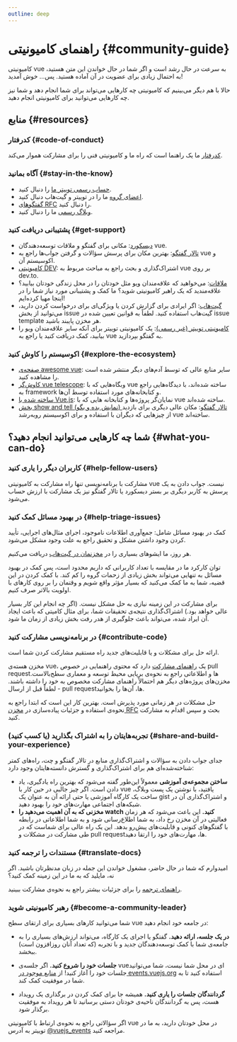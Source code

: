 ```yaml
---
outline: deep
---
```


# راهنمای کامیونیتی {#community-guide}

کامیونیتی vue به سرعت در حال رشد است و اگر شما در حال خواندن این متن هستید، به احتمال زیادی برای عضویت در آن آماده هستید. پس… خوش آمدید!

حالا با هم دیگر می‌بینیم که کامیونیتی چه کارهایی می‌تواند برای شما انجام دهد و شما نیز چه کارهایی می‌توانید برای کامیونیتی انجام دهید.

## منابع {#resources}

### کدرفتار {#code-of-conduct}

[کدرفتار](/about/coc) ما یک راهنما است که راه ما و کامیونیتی فنی را برای مشارکت هموار می‌کند.

### آگاه بمانید {#stay-in-the-know}

- [حساب رسمی توییتر ما](https://twitter.com/vuejs) را دنبال کنید.
- [اعضای گروه](./team) ما را در توییتر و گیت‌هاب دنبال کنید.
- [گفتگوهای RFC](https://github.com/vuejs/rfcs) را دنبال کنید.
- [وبلاگ رسمی](https://blog.vuejs.org/) ما را دنبال کنید.

### پشتیبانی دریافت کنید {#get-support}

- [دیسکورد](https://chat.vuejs.org/): مکانی برای گفتگو و ملاقات توسعه‌دهندگان vue.
- [تالار گفتگو](https://forum.vuejs.org/): بهترین مکان برای پرسش سؤالات و گرفتن جواب‌ها راجع به vue و اکوسیستم آن.
- [کامیونیتی DEV](https://dev.to/t/vue): اشتراک‌گذاری و بحث راجع به مباحث مربوط به vue بر روی dev.to.
- [ملاقات](https://events.vuejs.org/meetups): می‌خواهید که علاقه‌مندان ویو مثل خودتان را در محل زندگی خودتان بیابید؟ علاقه‌مندید که یک راهبر کامیونیتی شوید؟ ما کمک و پشتیبانی مورد نیاز شما را در اینجا مهیا کرده‌ایم!
- [گیت‌هاب](https://github.com/vuejs): اگر ایرادی برای گزارش کردن یا ویژگی‌ای برای درخواست کردن دارید، می‌توانید از بخش issue گیت‌هاب استفاده کنید. لطفاً به قوانین تعیین شده در issue template هر مخزن پایبند باشید.
- [کامیونیتی توییتر (غیر رسمی)](https://twitter.com/i/communities/1516368750634840064): یک کامیونیتی توییتر برای آنکه سایر علاقه‌مندان ویو را بیابید، کمک دریافت کنید یا راجع به vue به گفتگو بپردازید.

### اکوسیستم را کاوش کنید {#explore-the-ecosystem}

- [صفحه‌ی awesome vue](https://github.com/vuejs/awesome-vue): سایر منابع عالی که توسط آدم‌های دیگر منتشر شده است را مشاهده کنید.
- [کاوش‌گر vue telescope](https://vuetelescope.com/explore): وبگاه‌هایی که با vue ساخته شده‌اند، با دیدگاه‌هایی راجع به framework و کتابخانه‌های مورد استفاده توسط آن‌ها.
- [ساخته شده با Vue.js](https://madewithvuejs.com/): نمایان‌گر پروژه‌ها و کتابخانه هایی که با vue ساخته شده‌اند.
- [بخش show and tell (نمایش بده و بگو) تالار گفتگو](https://forum.vuejs.org/c/show-and-tell): مکان عالی دیگری برای بازدید از چیزهایی که دیگران با استفاده و برای اکوسیستم روبه‌رشد vue ساخته‌اند.

## شما چه کارهایی می‌توانید انجام دهید؟ {#what-you-can-do}

### کاربران دیگر را یاری کنید {#help-fellow-users}

مشارکت با برنامه‌نویسی تنها راه مشارکت به کامیونیتی vue نیست. جواب دادن به یک پرسش به کاربر دیگری بر بستر دیسکورد یا تالار گفتگو نیز یک مشارکت با ارزش حساب می‌شود.

### در بهبود مسائل کمک کنید {#help-triage-issues}

کمک در بهبود مسائل شامل: جمع‌آوری اطلاعات ناموجود، اجرای مثال‌های اجرایی، تأیید کردن وجود داشتن مشکل و تحقیق راجع به علت وجود مشکل می‌شود.

هر روز، ما ایشوهای بسیاری را در [مخزنمان در گیت‌هاب](https://github.com/vuejs) دریافت می‌کنیم.

توان کارکرد ما در مقایسه با تعداد کاربرانی که داریم محدود است، پس کمک در بهبود مسائل به تنهایی می‌تواند بخش زیادی از زحمات گروه را کم کند. با کمک کردن در این قضیه، شما به ما کمک می‌کنید که بسیار مؤثر واقع شویم و وقتمان را بر روی کارهای با اولویت بالاتر صرف کنیم.

برای مشارکت در این زمینه نیازی به حل مشکل نیست. (اگر چه انجام این کار بسیار عالی خواهد بود.) اشتراک‌گذاری نتیجه‌ی تحقیقات شما، برای مثال کامیتی که باعث ایجاد آن ایراد شده، می‌تواند باعث جلوگیری از هدر رفت بخش زیادی از زمان ما شود.

### در برنامه‌نویسی مشارکت کنید {#contribute-code}

ارائه حل برای مشکلات و یا قابلیت‌های جدید راه مستقیم مشارکت کردن شما است.

مخزن هسته‌ی vue، یک [راهنمای مشارکت](https://github.com/vuejs/core/blob/main/.github/contributing.md) دارد که محتوی راهنمایی در خصوص pull requestها و اطلاعاتی راجع به نحوه‌ی برپایی محیط توسعه و معماری سطح‌بالاست. مخزن‌های پروژه‌های دیگر هم احتمالاً راهنمای مشارکت مخصوص به خود را داشته باشند. - لطفاً قبل از ارسال pull requestها، آن‌ها را بخوانید.

حل مشکلات در هر زمانی مورد پذیرش است. بهترین کار این است که ابتدا راجع به نحوه‌ی استفاده و جزئیات پیاده‌سازی در [مخزن RFC](https://github.com/vuejs/rfcs/discussions) بحث و سپس اقدام به مشارکت کنید.

### تجربه‌هایتان را به اشتراک بگذارید (یا کسب کنید) {#share-and-build-your-experience}

جدای جواب دادن به سؤالات و اشتراک‌گذاری منابع در تالار گفتگو و چت، راه‌های کمتر شناخته‌شده‌ای هم برای اشتراک‌گذاری و گسترش دانسته‌هایتان وجود دارد:

- **ساختن مجموعه‌ی آموزشی** معمولاً این‌طور گفته می‌شود که بهترین راه یادگیری، یاد دادن است. اگر چیز جالبی در حین کار با vue یافتید، با نوشتن یک پست وبلاگ، ساخت یک کارگاه آموزشی یا حتی ارائه آن به عنوان یک gist و اشتراک‌گذاری آن در شبکه‌های اجتماعی مهارت‌های خود را بهبود دهید.
- **مخزنی که به آن اهمیت می‌دهید را watch کنید.** این باعث می‌شود که هر زمان فعالیتی در آن مخزن رخ داد، به شما اطلاع‌رسانی شود و به شما اطلاعاتی در رابطه با گفتگوهای کنونی و قابلیت‌های پیش‌رو بدهد. این یک راه عالی برای شماست که در طی مشارکت در مشکلات و pull requestها، مهارت‌های خود را ارتقا دهید.

### مستندات را ترجمه کنید {#translate-docs}

امیدوارم که شما در حال حاضر، مشغول خواندن این جمله در زبان مدنظرتان باشید. اگر نه، مایلید که به ما در این زمینه کمک کنید؟

[راهنمای ترجمه](/translations/) را برای جزئیات بیشتر راجع به نحوه‌ی مشارکت ببینید.

### رهبر کامیونیتی شوید {#become-a-community-leader}

شما می‌توانید کارهای بسیاری برای ارتقای سطح vue در جامعه خود انجام دهید:

- **در یک جلسه، ارائه دهید.** گفتگو یا اجرای یک کارگاه، می‌تواند ارزش‌های بسیاری را به جامعه‌ی شما با کمک توسعه‌دهندگان جدید و با تجربه‌ (که تعداد آنان روزافزون است) ببخشد.

- **جلسات خود را شروع کنید.** اگر جلسه‌ی vueای در محل شما نیست، شما می‌توانید جلسات خود را آغاز کنید! از [منابع موجود در events.vuejs.org](https://events.vuejs.org/resources/#getting-started) استفاده کنید تا به شما در موفقیت کمک کند.

- **گردانندگان جلسات را یاری کنید.** همیشه جا برای کمک کردن در برگذاری یک رویداد هست، پس به گردانندگان ناحیه‌ی خودتان دستی برسانید تا هر رویداد به موفقیت برگذار شود.

اگر سؤالاتی راجع به نحوه‌ی ارتباط با کامیونیتی vue در محل خودتان دارید، به ما در توییتر به آدرس [@vuejs_events](https://www.twitter.com/vuejs_events) مراجعه کنید.

